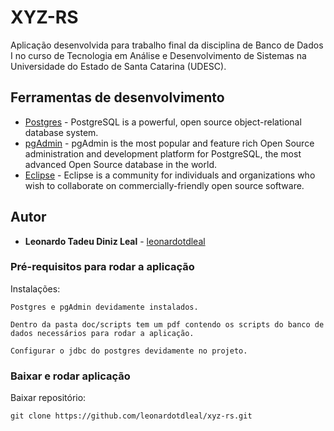 # XYZ-RS #

Aplicação desenvolvida para trabalho final da disciplina de Banco de Dados I no curso de Tecnologia em Análise e Desenvolvimento de Sistemas na Universidade do Estado de Santa Catarina (UDESC).

## Ferramentas de desenvolvimento

* [Postgres](https://www.postgresql.org/) - PostgreSQL is a powerful, open source object-relational database system.
* [pgAdmin](https://www.pgadmin.org/) - pgAdmin is the most popular and feature rich Open Source administration and development platform for PostgreSQL, the most advanced Open Source database in the world.
* [Eclipse](http://www.eclipse.org/) - Eclipse is a community for individuals and organizations who wish to collaborate on commercially-friendly open source software.

## Autor

* **Leonardo Tadeu Diniz Leal** - [leonardotdleal](https://github.com/leonardotdleal)

### Pré-requisitos para rodar a aplicação ###

Instalações:

	Postgres e pgAdmin devidamente instalados.
	
	Dentro da pasta doc/scripts tem um pdf contendo os scripts do banco de dados necessários para rodar a aplicação.
	
	Configurar o jdbc do postgres devidamente no projeto.

### Baixar e rodar aplicação ###

Baixar repositório: 

	git clone https://github.com/leonardotdleal/xyz-rs.git
